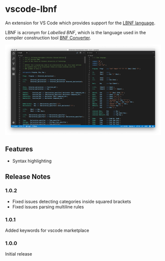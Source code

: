 # vscode-lbnf

An extension for VS Code which provides support for the [LBNF language](https://github.com/BNFC/bnfc/blob/master/docs/lbnf.rst#appendix-lbnf-specification).

LBNF is acronym for *Labelled BNF*, which is the language used in the compiler construction tool [BNF Converter](https://github.com/BNFC/bnfc).

![](docs/screenshot.png)

## Features

* Syntax highlighting

## Release Notes

### 1.0.2

- Fixed issues detecting categories inside squared brackets
- Fixed issues parsing multiline rules

### 1.0.1

Added keywords for vscode marketplace

### 1.0.0

Initial release